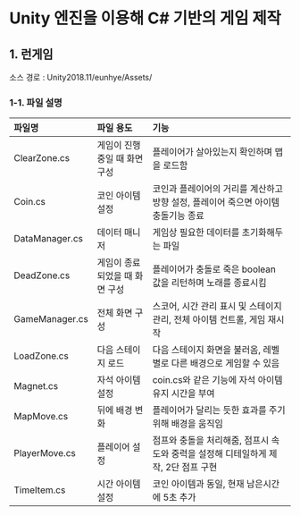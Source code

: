 # Unity 엔진을 이용해 C# 기반의 게임 제작 
## 1. 런게임
소스 경로 : Unity2018.11/eunhye/Assets/

### 1-1. 파일 설명
| 파일명 | 파일 용도 | 기능 |
|:--   |:--      |:--    |
| ClearZone.cs | 게임이 진행중일 때 화면 구성| 플레이어가 살아있는지 확인하며 맵을 로드함 |
| Coin.cs | 코인 아이템 설정 | 코인과 플레이어의 거리를 계산하고 방향 설정, 플레이어 죽으면 아이템 충돌기능 종료 |
| DataManager.cs | 데이터 매니저 | 게임상 필요한 데이터를 초기화해두는 파일 |
| DeadZone.cs | 게임이 종료되었을 때 화면 구성 | 플레이어가 충돌로 죽은 boolean 값을 리턴하며 노래를 종료시킴 |
| GameManager.cs | 전체 화면 구성 | 스코어, 시간 관리 표시 및 스테이지 관리, 전체 아이템 컨트롤, 게임 재시작 |
| LoadZone.cs | 다음 스테이지 로드 | 다음 스테이지 화면을 불러옴, 레벨별로 다른 배경으로 게임할 수 있음 |
| Magnet.cs | 자석 아이템 설정 | coin.cs와 같은 기능에 자석 아이템 유지 시간을 부여 |
| MapMove.cs | 뒤에 배경 변화 | 플레이어가 달리는 듯한 효과를 주기 위해 배경을 움직임 |
| PlayerMove.cs | 플레이어 설정 | 점프와 충돌을 처리해줌, 점프시 속도와 중력을 설정해 디테일하게 제작, 2단 점프 구현 |
| TimeItem.cs | 시간 아이템 설정 | 코인 아이템과 동일, 현재 남은시간에 5초 추가 |
